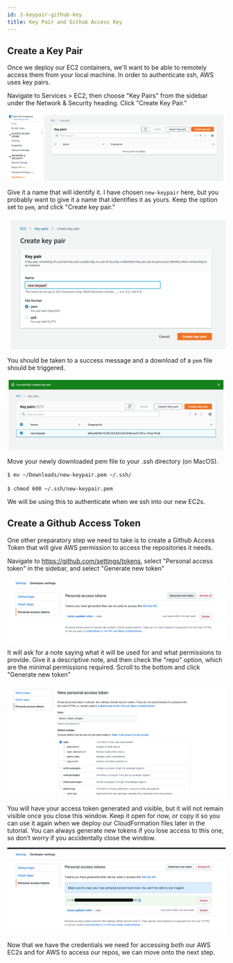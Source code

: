 ```yaml
---
id: 3-keypair-github-key
title: Key Pair and Github Access Key
---
```


## Create a Key Pair

Once we deploy our EC2 containers, we'll want to be able to remotely access them from your local machine. In order to authenticate ssh, AWS uses key pairs. 

Navigate to Services > EC2, then choose "Key Pairs" from the sidebar under the Network & Security heading. Click "Create Key Pair."

<img src="assets/keypair-1.png" alt=""/>


Give it a name that will identify it. I have chosen `new-keypair` here, but you probably want to give it a name that identifies it as yours. Keep the option set to `pem`, and click "Create key pair."

<img src="assets/keypair-2.png" alt=""/>


You should be taken to a success message and a download of a `pem` file should be triggered.

<img src="assets/keypair-3.png" alt=""/>

Move your newly downloaded pem file to your .ssh directory (on MacOS).

```shell
$ mv ~/Downloads/new-keypair.pem ~/.ssh/

$ chmod 600 ~/.ssh/new-keypair.pem
```

We will be using this to authenticate when we ssh into our new EC2s.


## Create a Github Access Token

One other preparatory step we need to take is to create a Github Access Token that will give AWS permission to access the repositories it needs. 

Navigate to https://github.com/settings/tokens, select "Personal access token" in the sidebar, and select "Generate new token"

<img src="assets/gh-1.png" alt=""/>

It will ask for a note saying what it will be used for and what permissions to provide. Give it a descriptive note, and then check the "repo" option, which are the minimal permissions required. Scroll to the bottom and click "Generate new token"


<img src="assets/gh-2.png" alt=""/>

You will have your access token generated and visible, but it will not remain visible once you close this window. Keep it open for now, or copy it so you can use it again when we deploy our CloudFormation files later in the tutorial. You can always generate new tokens if you lose access to this one, so don’t worry if you accidentally close the window.

<img src="assets/gh-3.png" alt=""/>

Now that we have the credentials we need for accessing both our AWS EC2s and for AWS to access our repos, we can move onto the next step.